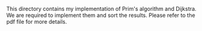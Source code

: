 This directory contains my implementation of Prim's algorithm and Dijkstra. We are required to implement them and sort the results. Please refer to the pdf file for more details.
